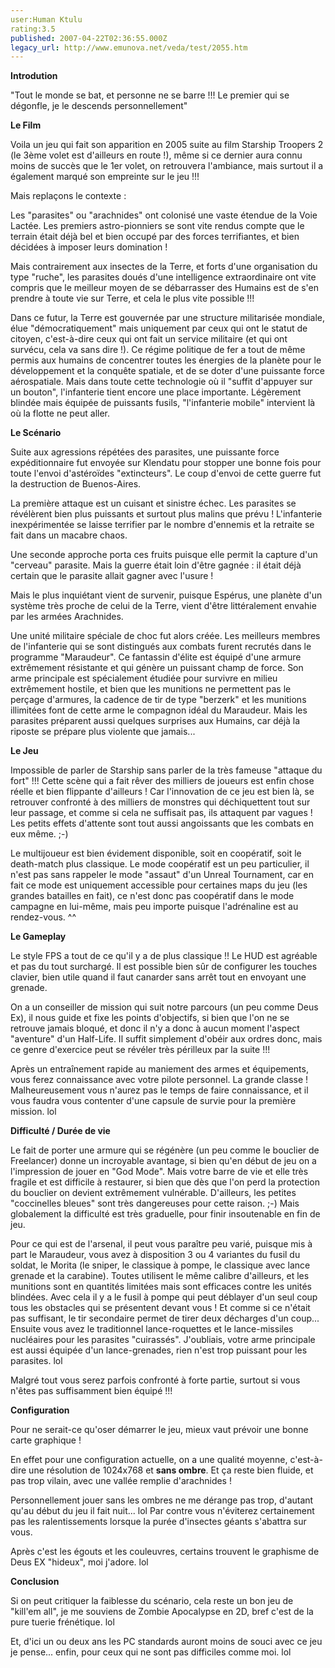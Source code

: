```yaml
---
user:Human Ktulu
rating:3.5
published: 2007-04-22T02:36:55.000Z
legacy_url: http://www.emunova.net/veda/test/2055.htm
---
```

**Introdution**  

  

"Tout le monde se bat, et personne ne se barre !!! Le premier qui se dégonfle, je le descends personnellement"  

  

  

**Le Film**  

  

Voila un jeu qui fait son apparition en 2005 suite au film Starship Troopers 2 (le 3ème volet est d'ailleurs en route !), même si ce dernier aura connu moins de succès que le 1er volet, on retrouvera l'ambiance, mais surtout il a également marqué son empreinte sur le jeu !!!  

  

Mais replaçons le contexte :  

  

Les "parasites" ou "arachnides" ont colonisé une vaste étendue de la Voie Lactée. Les premiers astro-pionniers se sont vite rendus compte que le terrain était déjà bel et bien occupé par des forces terrifiantes, et bien décidées à imposer leurs domination !  

  

Mais contrairement aux insectes de la Terre, et forts d'une organisation du type "ruche", les parasites doués d'une intelligence extraordinaire ont vite compris que le meilleur moyen de se débarrasser des Humains est de s'en prendre à toute vie sur Terre, et cela le plus vite possible !!!  

  

Dans ce futur, la Terre est gouvernée par une structure militarisée mondiale, élue "démocratiquement" mais uniquement par ceux qui ont le statut de citoyen, c'est-à-dire ceux qui ont fait un service militaire (et qui ont survécu, cela va sans dire !). Ce régime politique de fer a tout de même permis aux humains de concentrer toutes les énergies de la planète pour le développement et la conquête spatiale, et de se doter d'une puissante force aérospatiale. Mais dans toute cette technologie où il "suffit d'appuyer sur un bouton", l'infanterie tient encore une place importante. Légèrement blindée mais équipée de puissants fusils, "l'infanterie mobile" intervient là où la flotte ne peut aller.  

  

  

**Le Scénario**  

  

Suite aux agressions répétées des parasites, une puissante force expéditionnaire fut envoyée sur Klendatu pour stopper une bonne fois pour toute l'envoi d'astéroïdes "extincteurs". Le coup d'envoi de cette guerre fut la destruction de Buenos-Aires.  

La première attaque est un cuisant et sinistre échec. Les parasites se révélèrent bien plus puissants et surtout plus malins que prévu ! L'infanterie inexpérimentée se laisse terrifier par le nombre d'ennemis et la retraite se fait dans un macabre chaos.  

Une seconde approche porta ces fruits puisque elle permit la capture d'un "cerveau" parasite. Mais la guerre était loin d'être gagnée : il était déjà certain que le parasite allait gagner avec l'usure !  

  

Mais le plus inquiétant vient de survenir, puisque Espérus, une planète d'un système très proche de celui de la Terre, vient d'être littéralement envahie par les armées Arachnides.  

  

Une unité militaire spéciale de choc fut alors créée. Les meilleurs membres de l'infanterie qui se sont distingués aux combats furent recrutés dans le programme "Maraudeur". Ce fantassin d'élite est équipé d'une armure extrêmement résistante et qui génère un puissant champ de force. Son arme principale est spécialement étudiée pour survivre en milieu extrêmement hostile, et bien que les munitions ne permettent pas le perçage d'armures, la cadence de tir de type "berzerk" et les munitions illimitées font de cette arme le compagnon idéal du Maraudeur. Mais les parasites préparent aussi quelques surprises aux Humains, car déjà la riposte se prépare plus violente que jamais...  

  

  

**Le Jeu**  

  

Impossible de parler de Starship sans parler de la très fameuse "attaque du fort" !!! Cette scène qui a fait rêver des milliers de joueurs est enfin chose réelle et bien flippante d'ailleurs ! Car l'innovation de ce jeu est bien là, se retrouver confronté à des milliers de monstres qui déchiquettent tout sur leur passage, et comme si cela ne suffisait pas, ils attaquent par vagues ! Les petits effets d'attente sont tout aussi angoissants que les combats en eux même. ;-)  

  

Le multijoueur est bien évidement disponible, soit en coopératif, soit le death-match plus classique. Le mode coopératif est un peu particulier, il n'est pas sans rappeler le mode "assaut" d'un Unreal Tournament, car en fait ce mode est uniquement accessible pour certaines maps du jeu (les grandes batailles en fait), ce n'est donc pas coopératif dans le mode campagne en lui-même, mais peu importe puisque l'adrénaline est au rendez-vous. ^^  

  

  

**Le Gameplay**  

  

Le style FPS a tout de ce qu'il y a de plus classique !! Le HUD est agréable et pas du tout surchargé. Il est possible bien sûr de configurer les touches clavier, bien utile quand il faut canarder sans arrêt tout en envoyant une grenade.  

  

On a un conseiller de mission qui suit notre parcours (un peu comme Deus Ex), il nous guide et fixe les points d'objectifs, si bien que l'on ne se retrouve jamais bloqué, et donc il n'y a donc à aucun moment l'aspect "aventure" d'un Half-Life. Il suffit simplement d'obéir aux ordres donc, mais ce genre d'exercice peut se révéler très périlleux par la suite !!!  

  

Après un entraînement rapide au maniement des armes et équipements, vous ferez connaissance avec votre pilote personnel. La grande classe ! Malheureusement vous n'aurez pas le temps de faire connaissance, et il vous faudra vous contenter d'une capsule de survie pour la première mission. lol  

  

  

**Difficulté / Durée de vie**  

  

Le fait de porter une armure qui se régénère (un peu comme le bouclier de Freelancer) donne un incroyable avantage, si bien qu'en début de jeu on a l'impression de jouer en "God Mode". Mais votre barre de vie et elle très fragile et est difficile à restaurer, si bien que dès que l'on perd la protection du bouclier on devient extrêmement vulnérable. D'ailleurs, les petites "coccinelles bleues" sont très dangereuses pour cette raison. ;-) Mais globalement la difficulté est très graduelle, pour finir insoutenable en fin de jeu.  

  

Pour ce qui est de l'arsenal, il peut vous paraître peu varié, puisque mis à part le Maraudeur, vous avez à disposition 3 ou 4 variantes du fusil du soldat, le Morita (le sniper, le classique à pompe, le classique avec lance grenade et la carabine). Toutes utilisent le même calibre d'ailleurs, et les munitions sont en quantités limitées mais sont efficaces contre les unités blindées. Avec cela il y a le fusil à pompe qui peut déblayer d'un seul coup tous les obstacles qui se présentent devant vous ! Et comme si ce n'était pas suffisant, le tir secondaire permet de tirer deux décharges d'un coup... Ensuite vous avez le traditionnel lance-roquettes et le lance-missiles nucléaires pour les parasites "cuirassés". J'oubliais, votre arme principale est aussi équipée d'un lance-grenades, rien n'est trop puissant pour les parasites. lol  

  

Malgré tout vous serez parfois confronté à forte partie, surtout si vous n'êtes pas suffisamment bien équipé !!!  

  

  

**Configuration**  

  

Pour ne serait-ce qu'oser démarrer le jeu, mieux vaut prévoir une bonne carte graphique !  

  

En effet pour une configuration actuelle, on a une qualité moyenne, c'est-à-dire une résolution de 1024x768 et **sans ombre**. Et ça reste bien fluide, et pas trop vilain, avec une vallée remplie d'arachnides !  

Personnellement jouer sans les ombres ne me dérange pas trop, d'autant qu'au début du jeu il fait nuit... lol Par contre vous n'éviterez certainement pas les ralentissements lorsque la purée d'insectes géants s'abattra sur vous.  

Après c'est les égouts et les couleuvres, certains trouvent le graphisme de Deus EX "hideux", moi j'adore. lol  

  

  

**Conclusion**  

  

Si on peut critiquer la faiblesse du scénario, cela reste un bon jeu de "kill'em all", je me souviens de Zombie Apocalypse en 2D, bref c'est de la pure tuerie frénétique. lol  

Et, d'ici un ou deux ans les PC standards auront moins de souci avec ce jeu je pense... enfin, pour ceux qui ne sont pas difficiles comme moi. lol